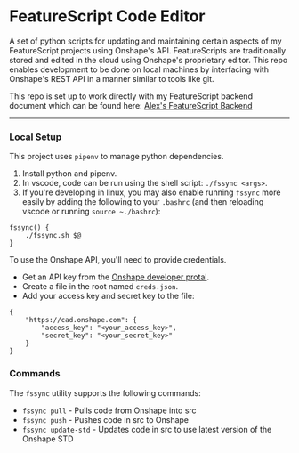 # FeatureScript Code Editor

A set of python scripts for updating and maintaining certain aspects of my FeatureScript projects using Onshape's API.
FeatureScripts are traditionally stored and edited in the cloud using Onshape's proprietary editor. This repo enables development to be done on local machines by interfacing with Onshape's REST API in a manner similar to tools like git.

This repo is set up to work directly with my FeatureScript backend document which can be found here:
[Alex's FeatureScript Backend](https://cad.onshape.com/documents/00dd11dabe44da2db458f898/w/6c20cd994b174cc99668701f)

---

### Local Setup
This project uses `pipenv` to manage python dependencies.
1. Install python and pipenv.
2. In vscode, code can be run using the shell script: `./fssync <args>`.
3. If you're developing in linux, you may also enable running `fssync` more easily by adding the following to your `.bashrc` (and then reloading vscode or running `source ~./bashrc`):
```
fssync() {
    ./fssync.sh $@
}
```

To use the Onshape API, you'll need to provide credentials.
* Get an API key from the [Onshape developer protal](https://dev-portal.onshape.com/keys).
* Create a file in the root named `creds.json`.
* Add your access key and secret key to the file:
```
{
    "https://cad.onshape.com": {
        "access_key": "<your_access_key>",
        "secret_key": "<your_secret_key>"
    }
}
```

### Commands
The `fssync` utility supports the following commands:
* `fssync pull` - Pulls code from Onshape into src
* `fssync push` - Pushes code in src to Onshape
* `fssync update-std` - Updates code in src to use latest version of the Onshape STD